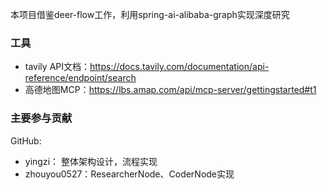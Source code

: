 本项目借鉴deer-flow工作，利用spring-ai-alibaba-graph实现深度研究

### 工具
- tavily API文档：https://docs.tavily.com/documentation/api-reference/endpoint/search
- 高德地图MCP：https://lbs.amap.com/api/mcp-server/gettingstarted#t1

### 主要参与贡献
GitHub: 
- yingzi： 整体架构设计，流程实现
- zhouyou0527：ResearcherNode、CoderNode实现

